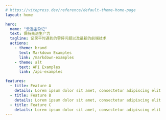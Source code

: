 ```yaml
---
# https://vitepress.dev/reference/default-theme-home-page
layout: home

hero:
  name: "云逸尘杂记"
  text: 保持先进生产力
  tagline: 记录平时遇到的零碎问题以及最新的前端技术
  actions:
    - theme: brand
      text: Markdown Examples
      link: /markdown-examples
    - theme: alt
      text: API Examples
      link: /api-examples

features:
  - title: Feature A
    details: Lorem ipsum dolor sit amet, consectetur adipiscing elit
  - title: Feature B
    details: Lorem ipsum dolor sit amet, consectetur adipiscing elit
  - title: Feature C
    details: Lorem ipsum dolor sit amet, consectetur adipiscing elit
---
```


